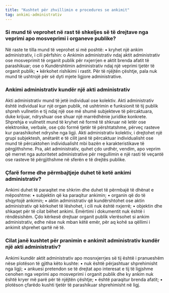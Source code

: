 ```yaml
---
title: "Kushtet për zhvillimin e procedures se ankimit"
tag: ankimi-administrativ
---
```

### Si mund të veprohet në rast të shkeljes së të drejtave nga veprimi apo mosveprimi i organeve publike?
Në raste te tilla mund të veprohet si më poshtë:
•	kryhet një ankim administrativ, i cili përfshin:
o	Ankimin administrativ ndaj aktit administrativ ose mosveprimit të organit publik për nxjerrjen e aktit brenda afatit të parashikuar; ose
o	Kundërshtimin administrativ ndaj një veprimi tjetër të organit publik;
•	kërkohet rishikimi i rastit.
Për të njëjtën çështje, pala nuk mund të ushtrojë për së dyti mjete ligjore administrative.

### Ankimi administrativ kundër një akti administrativ

Akti administrativ mund të jetë individual ose kolektiv. Akti administrativ është individual kur një organ publik, në ushtrimin e funksionit të tij publik shpreh vullnetin e tij ndaj një ose më shumë subjekteve të përcaktuara, duke krijuar, ndryshuar ose shuar një marrëdhënie juridike konkrete. Shprehja e vullnetit mund të kryhet në formë të shkruar në letër ose elektronike, verbale, ose çdo formë tjetër të përshtatshme, përveç rasteve kur parashikohet ndryshe nga ligji.
Akti administrativ kolektiv, i drejtohet një grupi subjektesh, anëtarët e të cilit janë të përcaktuar individualisht ose mund të përcaktohen individualisht mbi bazën e karakteristikave të përgjithshme.
Pra, akt administrativ, quhet çdo urdhër, vendim, apo veprim që merret nga autoritetet administrative për rregullimin e një rasti të veçantë ose rasteve të përgjithshme në sferën e të drejtës publike.

### Çfarë forme dhe përmbajtjeje duhet të ketë ankimi administrativ?

Ankimi duhet të paraqitet me shkrim dhe duhet të përmbajë të dhënat e mëposhtme:
•	subjektin që ka paraqitur ankimin;
•	organin që do të shqyrtojë ankimin;
•	aktin administrativ që kundërshtohet ose aktin administrativ që kërkohet të lëshohet, i cili nuk është nxjerrë;
•	objektin dhe shkaqet për të cilat bëhet ankimi.
Emërtimi i dokumentit nuk është i rëndësishëm. Çdo kërkesë drejtuar organit publik vlerësohet si ankim administrativ, edhe nëse nuk mban këtë emër, për aq kohë sa qëllimi i ankimit shprehet qartë në të.

### Cilat janë kushtet për pranimin e ankimit administrativ kundër një akti administrativ?

Ankimi kundër aktit administrativ apo mosnxjerrjes së tij është i pranueshëm nëse plotëson të gjitha këto kushte:
•	nuk është përjashtuar shprehimisht nga ligji;
•	ankuesi pretendon se të drejtat apo interesat e tij të ligjshme cenohen nga veprimi apo mosveprimi i organit publik dhe ky ankim nuk është kryer më parë për të njëjtën çështje;
•	është paraqitur brenda afatit;
•	plotëson çfarëdo kushti tjetër të parashikuar shprehimisht në ligj.
